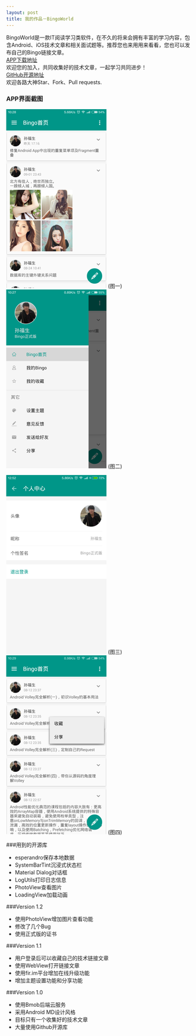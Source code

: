 ```yaml
---
layout: post
title: 我的作品－BingoWorld
---
```


BingoWorld是一款IT阅读学习类软件，在不久的将来会拥有丰富的学习内容，包含Android、iOS技术文章和相关面试题等。推荐您也来用用来看看，您也可以发布自己的Bingo链接文章。<br/>
[APP下载地址](https://fir.im/bingoworld)<br/>
欢迎您的加入，共同收集好的技术文章，一起学习共同进步！<br/>
[GitHub开源地址](https://github.com/sfsheng0322/Bingo)<br/>
欢迎各路大神Star、Fork、Pull requests.<br/>

### APP界面截图

![](/img/icon_bingo_1.png) (图一) 
![](/img/icon_bingo_2.png) (图二) 

![](/img/icon_bingo_3.png) (图三)
![](/img/icon_bingo_4.png) (图四)

###用到的开源库

* esperandro保存本地数据
* SystemBarTint沉浸式状态栏
* Material Dialog对话框
* LogUtils打印日志信息
* PhotoView查看图片
* LoadingView加载动画

###Version 1.2

* 使用PhotoView增加图片查看功能
* 修改了几个Bug
* 使用正式版的证书

###Version 1.1

* 用户登录后可以收藏自己的技术链接文章
* 使用WebView打开链接文章
* 使用fir.im平台增加在线升级功能
* 增加主题设置功能和分享功能

###Version 1.0

* 使用Bmob后端云服务
* 采用Android MD设计风格
* 目标只有一个收集好的技术文章
* 大量使用Github开源库
